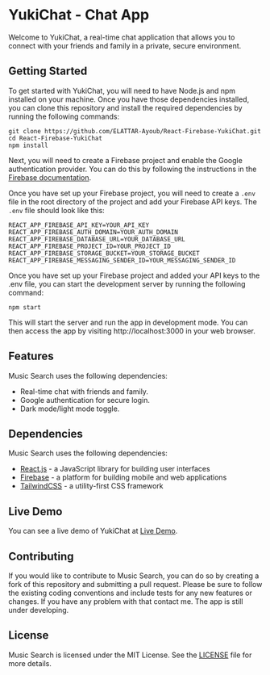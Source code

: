 # YukiChat - Chat App

Welcome to YukiChat, a real-time chat application that allows you to connect with your friends and family in a private, secure environment.

## Getting Started

To get started with YukiChat, you will need to have Node.js and npm installed on your machine. Once you have those dependencies installed, you can clone this repository and install the required dependencies by running the following commands:

````
git clone https://github.com/ELATTAR-Ayoub/React-Firebase-YukiChat.git
cd React-Firebase-YukiChat
npm install
````


Next, you will need to create a Firebase project and enable the Google authentication provider. You can do this by following the instructions in the [Firebase documentation](https://firebase.google.com/docs/auth/web/google-signin).

Once you have set up your Firebase project, you will need to create a `.env` file in the root directory of the project and add your Firebase API keys. The `.env` file should look like this:

````
REACT_APP_FIREBASE_API_KEY=YOUR_API_KEY
REACT_APP_FIREBASE_AUTH_DOMAIN=YOUR_AUTH_DOMAIN
REACT_APP_FIREBASE_DATABASE_URL=YOUR_DATABASE_URL
REACT_APP_FIREBASE_PROJECT_ID=YOUR_PROJECT_ID
REACT_APP_FIREBASE_STORAGE_BUCKET=YOUR_STORAGE_BUCKET
REACT_APP_FIREBASE_MESSAGING_SENDER_ID=YOUR_MESSAGING_SENDER_ID
````

Once you have set up your Firebase project and added your API keys to the .env file, you can start the development server by running the following command:

````
npm start
````

This will start the server and run the app in development mode. You can then access the app by visiting http://localhost:3000 in your web browser.


## Features

Music Search uses the following dependencies:

- Real-time chat with friends and family.
- Google authentication for secure login.
- Dark mode/light mode toggle.

## Dependencies

Music Search uses the following dependencies:

- [React.js](https://reactjs.org/) - a JavaScript library for building user interfaces
- [Firebase](https://firebase.google.com/) - a platform for building mobile and web applications
- [TailwindCSS](https://tailwindcss.com/) - a utility-first CSS framework


## Live Demo

You can see a live demo of YukiChat at [Live Demo](https://jovial-goodall-dc9f4f.netlify.app/).

## Contributing

If you would like to contribute to Music Search, you can do so by creating a fork of this repository and submitting a pull request. Please be sure to follow the existing coding conventions and include tests for any new features or changes.
If you have any problem with that contact me. The app is still under developing.


## License

Music Search is licensed under the MIT License. See the [LICENSE](LICENSE) file for more details.
